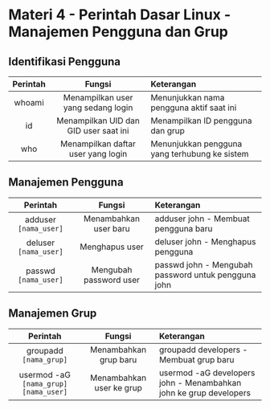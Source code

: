 # Materi 4 - Perintah Dasar Linux - Manajemen Pengguna dan Grup

## Identifikasi Pengguna

| Perintah | Fungsi | Keterangan |
| :--:|:--:|:--|
| whoami | Menampilkan user yang sedang login | Menunjukkan nama pengguna aktif saat ini |
| id | Menampilkan UID dan GID user saat ini | Menampilkan ID pengguna dan grup | 
| who | Menampilkan daftar user yang login | Menunjukkan pengguna yang terhubung ke sistem |

## Manajemen Pengguna

| Perintah | Fungsi | Keterangan |
| :--:|:--:|:--|
| adduser `[nama_user]` | Menambahkan user baru | adduser john - Membuat pengguna baru |
| deluser `[nama_user]` | Menghapus user | deluser john - Menghapus pengguna |
| passwd `[nama_user]` | Mengubah password user | passwd john - Mengubah password untuk pengguna john |

## Manajemen Grup

| Perintah | Fungsi | Keterangan |
| :--:|:--:|:--|
| groupadd `[nama_grup]` | Menambahkan grup baru | groupadd developers - Membuat grup baru |
| usermod -aG `[nama_grup]` `[nama_user]` | Menambahkan user ke grup | usermod -aG developers john - Menambahkan john ke grup developers |
